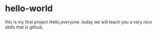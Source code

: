 # hello-world
this is my first project 
Hello,everyone .today we will teach you a very nice skills
that is github,
